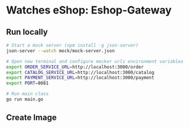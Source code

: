 # Watches eShop: Eshop-Gateway

## Run locally

```sh
# Start a mock server (npm install -g json-server)
json-server --watch mock/mock-server.json

# Open new terminal and configure mocker urls environment variables
export ORDER_SERVICE_URL=http://localhost:3000/order
export CATALOG_SERVICE_URL=http://localhost:3000/catalog
export PAYMENT_SERVICE_URL=http://localhost:3000/payment
export PORT=8081

# Run main class
go run main.go
```

## Create Image